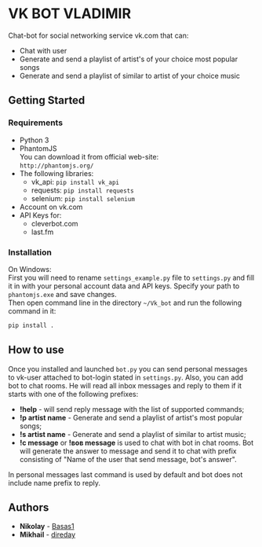 # VK BOT VLADIMIR
Chat-bot for social networking service vk.com that can:  
* Chat with user
* Generate and send a playlist of artist's of your choice most popular songs
* Generate and send a playlist of similar to artist of your choice music


## Getting Started
### Requirements
* Python 3
* PhantomJS  
You can download it from official web-site:  
`http://phantomjs.org/`
* The following libraries:  
    - vk_api: `pip install vk_api`
    - requests: `pip install requests`
    - selenium: `pip install selenium`
* Account on vk.com
* API Keys for:  
    - cleverbot.com
    - last.fm  

### Installation
On Windows:  
First you will need to rename `settings_example.py` file to `settings.py` and fill it in with your personal 
account data and API keys. Specify your path to `phantomjs.exe` and save changes.  
Then open command line in the directory `~/Vk_bot` and run the following command in it: 
```bash
pip install .
```

## How to use
Once you installed and launched `bot.py` you can send personal messages to vk-user attached to bot-login stated 
in `settings.py`. Also, you can add bot to chat rooms. He will read all inbox messages and reply to them if it 
starts with one of the following prefixes:  
* **!help** - will send reply message with the list of supported commands;  
* **!p artist name** - Generate and send a playlist of artist's most popular songs;  
* **!s artist name** - Generate and send a playlist of similar to artist music;  
* **!c message** or **!вов message** is used to chat with bot in chat rooms. Bot will generate the answer to message
and send it to chat with prefix consisting of "Name of the user that send message, bot's answer".  

In personal messages last command is used by default and bot does not include name prefix to reply.


## Authors
* **Nikolay** - [Basas1](https://github.com/Basas1)
* **Mikhail** - [direday](https://github.com/direday)

